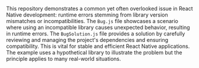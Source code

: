 This repository demonstrates a common yet often overlooked issue in React Native development: runtime errors stemming from library version mismatches or incompatibilities. The `Bug.js` file showcases a scenario where using an incompatible library causes unexpected behavior, resulting in runtime errors.  The `BugSolution.js` file provides a solution by carefully reviewing and managing the project's dependencies and ensuring compatibility.  This is vital for stable and efficient React Native applications.   The example uses a hypothetical library to illustrate the problem but the principle applies to many real-world situations.